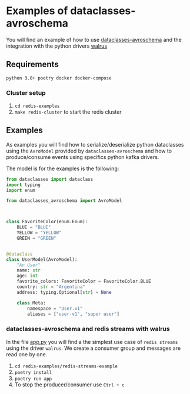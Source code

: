 # Examples of dataclasses-avroschema

You will find an example of how to use [dataclasses-avroschema](https://github.com/marcosschroh/dataclasses-avroschema) and the integration with the python drivers [walrus](https://github.com/coleifer/walrus)

## Requirements

`python 3.8+ poetry docker docker-compose`

### Cluster setup

1. `cd redis-examples`
1. `make redis-cluster` to start the redis cluster

## Examples

As examples you will find how to serialize/deserialize python dataclasses using the `AvroModel` provided by `dataclasses-avroschema` and how to produce/consume events using specifics python kafka drivers.

The model is for the examples is the following:

```python
from dataclasses import dataclass
import typing
import enum

from dataclasses_avroschema import AvroModel



class FavoriteColor(enum.Enum):
    BLUE = "BLUE"
    YELLOW = "YELLOW"
    GREEN = "GREEN"


@dataclass
class UserModel(AvroModel):
    "An User"
    name: str
    age: int
    favorite_colors: FavoriteColor = FavoriteColor.BLUE
    country: str = "Argentina"
    address: typing.Optional[str] = None

    class Meta:
        namespace = "User.v1"
        aliases = ["user-v1", "super user"]
```

### dataclasses-avroschema and redis streams with walrus

In the file [app.py](https://github.com/marcosschroh/dataclasses-avroschema/blob/master/examples/redis-examples/redis-streams-example/redis_streams_example/app.py) you will find a the simplest use case of `redis streams` using the driver `walrus`. We create a consumer group and messages are read one by one.

1. `cd redis-examples/redis-streams-example`
1. `poetry install`
1. `poetry run app`
1. To stop the producer/consumer use `Ctrl + c`
